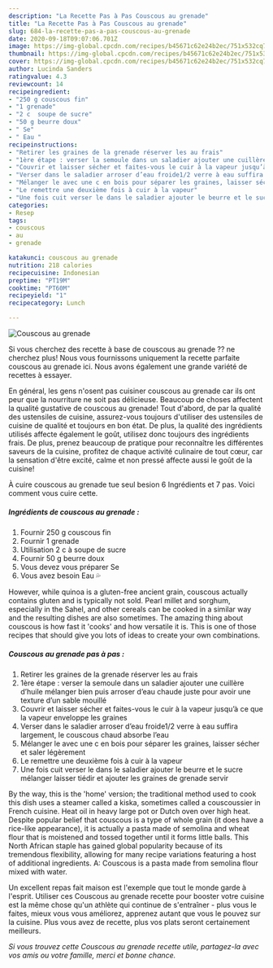 ```yaml
---
description: "La Recette Pas à Pas Couscous au grenade"
title: "La Recette Pas à Pas Couscous au grenade"
slug: 684-la-recette-pas-a-pas-couscous-au-grenade
date: 2020-09-18T09:07:06.701Z
image: https://img-global.cpcdn.com/recipes/b45671c62e24b2ec/751x532cq70/couscous-au-grenade-photo-principale-de-la-recette.jpg
thumbnail: https://img-global.cpcdn.com/recipes/b45671c62e24b2ec/751x532cq70/couscous-au-grenade-photo-principale-de-la-recette.jpg
cover: https://img-global.cpcdn.com/recipes/b45671c62e24b2ec/751x532cq70/couscous-au-grenade-photo-principale-de-la-recette.jpg
author: Lucinda Sanders
ratingvalue: 4.3
reviewcount: 14
recipeingredient:
- "250 g couscous fin"
- "1 grenade"
- "2 c  soupe de sucre"
- "50 g beurre doux"
- " Se"
- " Eau "
recipeinstructions:
- "Retirer les graines de la grenade réserver les au frais"
- "1ère étape : verser la semoule dans un saladier ajouter une cuillère d’huile mélanger bien puis arroser d’eau chaude juste pour avoir une texture d’un sable mouillé"
- "Couvrir et laisser sécher et faites-vous le cuir à la vapeur jusqu’à ce que la vapeur enveloppe les graines"
- "Verser dans le saladier arroser d’eau froide1/2 verre à eau suffira largement, le couscous chaud absorbe l’eau"
- "Mélanger le avec une c en bois pour séparer les graines, laisser sécher et saler légèrement"
- "Le remettre une deuxième fois à cuir à la vapeur"
- "Une fois cuit verser le dans le saladier ajouter le beurre et le sucre mélanger laisser tiédir et ajouter les graines de grenade servir"
categories:
- Resep
tags:
- couscous
- au
- grenade

katakunci: couscous au grenade 
nutrition: 218 calories
recipecuisine: Indonesian
preptime: "PT19M"
cooktime: "PT60M"
recipeyield: "1"
recipecategory: Lunch

---
```



![Couscous au grenade](https://img-global.cpcdn.com/recipes/b45671c62e24b2ec/751x532cq70/couscous-au-grenade-photo-principale-de-la-recette.jpg)

Si vous cherchez des recette à base de couscous au grenade ?? ne cherchez plus! Nous vous fournissons uniquement la recette parfaite couscous au grenade ici. Nous avons également une grande variété de recettes à essayer.

En général, les gens n'osent pas cuisiner couscous au grenade car ils ont peur que la nourriture ne soit pas délicieuse. Beaucoup de choses affectent la qualité gustative de couscous au grenade! Tout d'abord, de par la qualité des ustensiles de cuisine, assurez-vous toujours d'utiliser des ustensiles de cuisine de qualité et toujours en bon état. De plus, la qualité des ingrédients utilisés affecte également le goût, utilisez donc toujours des ingrédients frais. De plus, prenez beaucoup de pratique pour reconnaître les différentes saveurs de la cuisine, profitez de chaque activité culinaire de tout cœur, car la sensation d'être excité, calme et non pressé affecte aussi le goût de la cuisine!

<!--inarticleads1-->

À cuire couscous au grenade tue seul besion 6 Ingrédients et 7 pas. Voici comment vous cuire cette.

##### Ingrédients de couscous au grenade :

1. Fournir 250 g couscous fin
1. Fournir 1 grenade
1. Utilisation 2 c à soupe de sucre
1. Fournir 50 g beurre doux
1. Vous devez vous préparer  Se
1. Vous avez besoin  Eau 💦


However, while quinoa is a gluten-free ancient grain, couscous actually contains gluten and is typically not sold. Pearl millet and sorghum, especially in the Sahel, and other cereals can be cooked in a similar way and the resulting dishes are also sometimes. The amazing thing about couscous is how fast it &#39;cooks&#39; and how versatile it is. This is one of those recipes that should give you lots of ideas to create your own combinations. 

<!--inarticleads2-->

##### Couscous au grenade pas à pas :

1. Retirer les graines de la grenade réserver les au frais
1. 1ère étape : verser la semoule dans un saladier ajouter une cuillère d’huile mélanger bien puis arroser d’eau chaude juste pour avoir une texture d’un sable mouillé
1. Couvrir et laisser sécher et faites-vous le cuir à la vapeur jusqu’à ce que la vapeur enveloppe les graines
1. Verser dans le saladier arroser d’eau froide1/2 verre à eau suffira largement, le couscous chaud absorbe l’eau
1. Mélanger le avec une c en bois pour séparer les graines, laisser sécher et saler légèrement
1. Le remettre une deuxième fois à cuir à la vapeur
1. Une fois cuit verser le dans le saladier ajouter le beurre et le sucre mélanger laisser tiédir et ajouter les graines de grenade servir


By the way, this is the &#39;home&#39; version; the traditional method used to cook this dish uses a steamer called a kiska, sometimes called a couscoussier in French cuisine. Heat oil in heavy large pot or Dutch oven over high heat. Despite popular belief that couscous is a type of whole grain (it does have a rice-like appearance), it is actually a pasta made of semolina and wheat flour that is moistened and tossed together until it forms little balls. This North African staple has gained global popularity because of its tremendous flexibility, allowing for many recipe variations featuring a host of additional ingredients. A: Couscous is a pasta made from semolina flour mixed with water. 

<!--inarticleads1-->

<p>
Un excellent repas fait maison est l'exemple que tout le monde garde à l'esprit. Utiliser ces Couscous au grenade recette pour booster votre cuisine est la même chose qu'un athlète qui continue de s'entraîner - plus vous le faites, mieux vous vous améliorez, apprenez autant que vous le pouvez sur la cuisine. Plus vous avez de recette, plus vos plats seront certainement meilleurs.
</p>

<p>
<i>Si vous trouvez cette Couscous au grenade recette utile, partagez-la avec vos amis ou votre famille, merci et bonne chance.</i>
</p>
